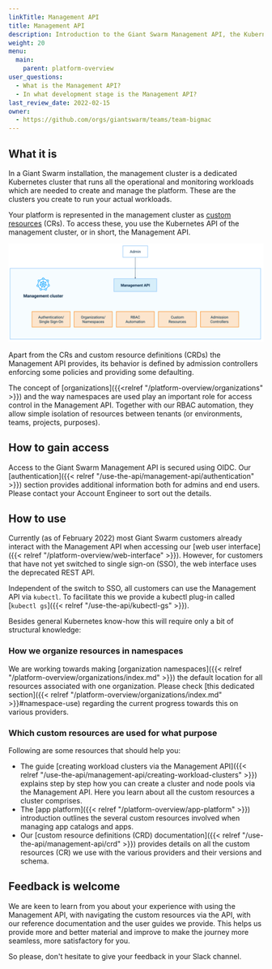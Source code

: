 ```yaml
---
linkTitle: Management API
title: Management API
description: Introduction to the Giant Swarm Management API, the Kubernetes API of the management cluster in your Giant Swarm installation.
weight: 20
menu:
  main:
    parent: platform-overview
user_questions:
  - What is the Management API?
  - In what development stage is the Management API?
last_review_date: 2022-02-15
owner:
  - https://github.com/orgs/giantswarm/teams/team-bigmac
---
```


## What it is

In a Giant Swarm installation, the management cluster is a dedicated Kubernetes cluster that runs all the operational and monitoring workloads which are needed to create and manage the platform. These are the clusters you create to run your actual workloads.

Your platform is represented in the management cluster as [custom resources](https://kubernetes.io/docs/concepts/extend-kubernetes/api-extension/custom-resources/) (CRs). To access these, you use the Kubernetes API of the management cluster, or in short, the Management API.

![Schema showing the Management API](management-api-diagram.png)

<!-- Original: https://docs.google.com/drawings/d/1pt6_ExX2FVyFCI7mj_KuFWaVjqAGgAlqKfAFYNjKKgk/edit -->

Apart from the CRs and custom resource definitions (CRDs) the Management API provides, its behavior is defined by admission controllers enforcing some policies and providing some defaulting.

The concept of [organizations]({{<relref "/platform-overview/organizations" >}}) and the way namespaces are used play an important role for access control in the Management API. Together with our RBAC automation, they allow simple isolation of resources between tenants (or environments, teams, projects, purposes).

## How to gain access

Access to the Giant Swarm Management API is secured using OIDC. Our [authentication]({{< relref "/use-the-api/management-api/authentication" >}}) section provides additional information both for admins and end users. Please contact your Account Engineer to sort out the details.

## How to use

Currently (as of February 2022) most Giant Swarm customers already interact with the Management API when accessing our [web user interface]({{< relref "/platform-overview/web-interface" >}}). However, for customers that have not yet switched to single sign-on (SSO), the web interface uses the deprecated REST API.

Independent of the switch to SSO, all customers can use the Management API via `kubectl`. To facilitate this we provide a kubectl plug-in called [`kubectl gs`]({{< relref "/use-the-api/kubectl-gs" >}}).

Besides general Kubernetes know-how this will require only a bit of structural knowledge:

### How we organize resources in namespaces

We are working towards making [organization namespaces]({{< relref "/platform-overview/organizations/index.md" >}}) the default location for all resources associated with one organization. Please check [this dedicated section]({{< relref "/platform-overview/organizations/index.md" >}}#namespace-use) regarding the current progress towards this on various providers.

### Which custom resources are used for what purpose

Following are some resources that should help you:

- The guide [creating workload clusters via the Management API]({{< relref "/use-the-api/management-api/creating-workload-clusters" >}}) explains step by step how you can create a cluster and node pools via the Management API. Here you learn about all the custom resources a cluster comprises.
- The [app platform]({{< relref "/platform-overview/app-platform" >}}) introduction outlines the several custom resources involved when managing app catalogs and apps.
- Our [custom resource definitions (CRD) documentation]({{< relref "/use-the-api/management-api/crd" >}}) provides details on all the custom resources (CR) we use with the various providers and their versions and schema.

## Feedback is welcome

We are keen to learn from you about your experience with using the Management API, with navigating the custom resources via the API, with our reference documentation and the user guides we provide. This helps us provide more and better material and improve to make the journey more seamless, more satisfactory for you.

So please, don't hesitate to give your feedback in your Slack channel.
